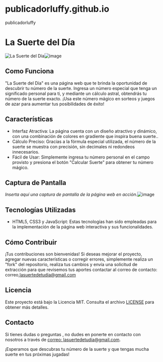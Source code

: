# publicadorluffy.github.io
publicadorluffy
# La Suerte del Día

![La Suerte del Día](screenshot.png)![image](https://github.com/luffytaro0082/publicadorluffy.github.io/assets/140923630/52fb3a04-cf60-4103-a356-06331dc9da2b)


## Como Funciona
"La Suerte del Día" es una página web que te brinda la oportunidad de descubrir tu número de la suerte. Ingresa un número especial que tenga un significado personal para ti, y mediante un cálculo astral, obtendrás tu número de la suerte exacto. ¡Usa este número mágico en sorteos y juegos de azar para aumentar tus posibilidades de éxito!

## Características
- Interfaz Atractiva: La página cuenta con un diseño atractivo y dinámico, con una combinación de colores en gradiente que inspira buena suerte..
- Cálculo Preciso: Gracias a la fórmula especial utilizada, el número de la suerte se muestra con precisión, sin decimales ni redondeos innecesarios.
- Fácil de Usar: Simplemente ingresa tu número personal en el campo provisto y presiona el botón "Calcular Suerte" para obtener tu número mágico.

## Captura de Pantalla
_Inserta aquí una captura de pantalla de la página web en acción._![image](https://github.com/luffytaro0082/publicadorluffy.github.io/assets/140923630/1aed6570-7c2c-41da-b986-0d03c1ace536)


## Tecnologías Utilizadas
- HTML5, CSS3 y JavaScript: Estas tecnologías han sido empleadas para la implementación de la página web interactiva y sus funcionalidades.

## Cómo Contribuir
¡Tus contribuciones son bienvenidas! Si deseas mejorar el proyecto, agregar nuevas características o corregir errores, simplemente realiza un "fork" del repositorio, realiza tus cambios y envía una solicitud de extracción para que revisemos tus aportes contactar al correo de contacto: correo,lasuertedetudia@gmail.com

## Licencia
Este proyecto está bajo la Licencia MIT. Consulta el archivo [LICENSE](LICENSE) para obtener más detalles.

## Contacto
Si tienes dudas o preguntas , no dudes en ponerte en contacto con nosotros a través de [correo: lasuertedetudia@gmail.com](mailto:correo:lasuertedetudia@gmail.com).

¡Esperamos que descubras tu número de la suerte y que tengas mucha suerte en tus próximas jugadas!
